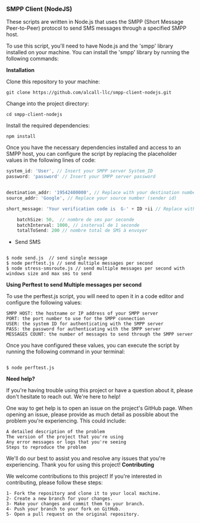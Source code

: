 

### SMPP Client (NodeJS) 

These scripts are written in Node.js that uses the SMPP (Short Message Peer-to-Peer) protocol to send SMS messages through a specified SMPP host.

To use this script, you'll need to have Node.js and the 'smpp' library installed on your machine. You can install the 'smpp' library by running the following commands:


**Installation**

Clone this repository to your machine:

```shell
git clone https://github.com/alcall-llc/smpp-client-nodejs.git
```
Change into the project directory:

```shell
cd smpp-client-nodejs
```

Install the required dependencies:
    
```shell
npm install
```



Once you have the necessary dependencies installed and access to an SMPP host, you can configure the script by replacing the placeholder values in the following lines of code:

```javascript
system_id: 'User', // Insert your SMPP server System_ID
password: 'password' // Insert your SMPP server password


destination_addr: '19542400000', // Replace with your destination number  
source_addr: 'Google', // Replace your source number (sender id)

short_message: 'Your verification code is  G-' + ID +ii // Replace with your message content

    batchSize: 50,  // nombre de sms par seconde
    batchInterval: 1000, // insterval de 1 seconde 
    totalToSend: 200 // nombre total de SMS à envoyer

```




- Send SMS 

```shell

$ node send.js  // send single message
$ node perftest.js // send multiple messages per second
$ node stress-smsroute.js // send multiple messages per second with windows size and max sms to send

```


**Using Perftest to send Multiple messages per second**

To use the perftest.js script, you will need to open it in a code editor and configure the following values:

    SMPP HOST: the hostname or IP address of your SMPP server
    PORT: the port number to use for the SMPP connection
    USER: the system ID for authenticating with the SMPP server
    PASS: the password for authenticating with the SMPP server
    MESSAGES COUNT: the number of messages to send through the SMPP server

Once you have configured these values, you can execute the script by running the following command in your terminal:

```shell

$ node perftest.js

```


**Need help?**

If you're having trouble using this project or have a question about it, please don't hesitate to reach out. We're here to help!

One way to get help is to open an issue on the project's GitHub page. When opening an issue, please provide as much detail as possible about the problem you're experiencing. This could include:

    A detailed description of the problem
    The version of the project that you're using
    Any error messages or logs that you're seeing
    Steps to reproduce the problem

We'll do our best to assist you and resolve any issues that you're experiencing. Thank you for using this project!
**Contributing**

We welcome contributions to this project! If you're interested in contributing, please follow these steps:

    1- Fork the repository and clone it to your local machine.
    2- Create a new branch for your changes.
    3- Make your changes and commit them to your branch.
    4- Push your branch to your fork on GitHub.
    5- Open a pull request on the original repository.





